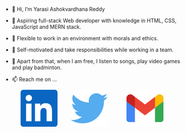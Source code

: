 - 👋 Hi, I’m Yarasi Ashokvardhana Reddy

- 🌱 Aspiring full-stack Web developer with knowledge in
  HTML, CSS, JavaScript and MERN stack.

- 👀 Flexible to work
  in an environment with morals and ethics.

- 💞️ Self-motivated
  and take responsibilities while working in a team.

- 👀 Apart from that, when I am free, I listen to songs, play video    games and play badminton.

- 📫 Reach me on ...

<!-- linkdin -->
  &nbsp; &nbsp; &nbsp; &nbsp; &nbsp; &nbsp; [![An old rock in the desert](./images/Linkdin.svg "Shiprock, New Mexico by Beau Rogers")](https://www.linkedin.com/in/yarasi-ashokvardhana-reddy-33b560122/) &nbsp; &nbsp; &nbsp; &nbsp;  [![An old rock in the desert](./images/twitter.svg "Shiprock, New Mexico by Beau Rogers")](https://twitter.com/yavreddy1995) &nbsp; &nbsp; &nbsp; &nbsp; &nbsp; &nbsp; [![An old rock in the desert](./images/gmail.svg "Shiprock, New Mexico by Beau Rogers")](https://accounts.google.com/signin/v2/identifier?service=accountsettings&continue=https%3A%2F%2Fmyaccount.google.com%2F%3Futm_source%3Dsign_in_no_continue%26pli%3D1&ec=GAlAwAE&flowName=GlifWebSignIn&flowEntry=AddSession)


<!---
AshokvardhanaReddy/AshokvardhanaReddy is a ✨ special ✨ repository because its `README.md` (this file) appears on your GitHub profile.
You can click the Preview link to take a look at your changes.
--->
